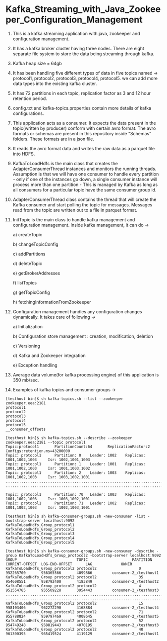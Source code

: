 # Kafka_Streaming_with_Java_Zookeeper_Configuration_Management

1. This is a kafka streaming application with java, zookeeper and configuration management. 

2. It has a kafka broker cluster having three nodes. There are eight separate file system to store the data being streaming through
   kafka.
   
3. Kafka heap size = 64gb

4. It has been handling five different types of data in five topics named -> protocol1, protocol2, protocol3, protocol4, protocol5. 
   we can add more data types into the existing kafka cluster.

5. It has 72 partitions in each topic, replication factor as 3 and 12 hour retention period.

6. config.txt and kafka-topics.properties contain more details of kafka configurations.

7. This application acts as a consumer. It expects the data present in the topic(written by producer) conform with certain avro format. 
   The avro formats or schemas are present in this repository inside "Schemas" folders. These formats are in a json file. 
   
8. It reads the avro format data and writes the raw data as a parquet file into HDFS.

9. KafkaToLoadHdfs is the main class that creates the AdapterConsumerThread instances and monitors the running threads. Assumption is
   that we will have one consumer to handle every partition - only if one of the instances go down, a single consumer instance will
   process more than one partition - This is managed by Kafka as long as all consumers for a particular topic have the same consumer
   group id.

10. AdapterConsumerThread class contains the thread that will create the Kafka consumer and start polling the topic for messages.
    Messages read from the topic are written out to a file in parquet format.
    
11. InitTopic is the main class to handle kafka management and configuration management. Inside kafka management, it can do ->
    
    a) createTopic
    
    b) changeTopicConfig
    
    c) addPartitions
    
    d) deleteTopic
    
    e) getBrokerAddresses
    
    f) listTopics
    
    g) getTopicConfig
    
    h) fetchingInformationFromZookeeper
    
    
12. Configuration management handles any configuration changes dynamically. It takes care of following ->

    a) Initialization 
    
    b) Configuration store management : creation, modification, deletion 
    
    c) Versioning
    
    d) Kafka and Zookeeper integration
    
    e) Exception handling


13. Average data volume(for kafka processing engine) of this application is 350 mb/sec.

14. Examples of kafka topics and consumer groups ->

```
[testhost bin]$ sh kafka-topics.sh --list --zookeeper zookeeper.eea:2181
protocol1
protocol2
protocol3
protocol4
protocol5
__consumer_offsets

[testhost bin]$ sh kafka-topics.sh --describe --zookeeper zookeeper.eea:2181 --topic protocol1
Topic:protocol1       PartitionCount:64       ReplicationFactor:2     Configs:retention.ms=43200000
Topic: protocol1      Partition: 0    Leader: 1002    Replicas: 1001,1002,1003     Isr: 1002,1001,1003
Topic: protocol1      Partition: 1    Leader: 1001    Replicas: 1001,1002,1003     Isr: 1001,1003,1002
Topic: protocol1      Partition: 2    Leader: 1003    Replicas: 1001,1002,1003     Isr: 1003,1002,1001
......................................................................................................
......................................................................................................

Topic: protocol1      Partition: 70   Leader: 1003    Replicas: 1001,1002,1003     Isr: 1003,1002,1001
Topic: protocol1      Partition: 71   Leader: 1002    Replicas: 1001,1002,1003     Isr: 1002,1003,1001

[testhost bin]$ sh kafka-consumer-groups.sh -new-consumer -list -bootstrap-server localhost:9092
KafkaToLoadHdfs_Group_protocol1
KafkaToLoadHdfs_Group_protocol2
KafkaToLoadHdfs_Group_protocol3
KafkaToLoadHdfs_Group_protocol4
KafkaToLoadHdfs_Group_protocol5

[testhost bin]$ sh kafka-consumer-groups.sh -new-consumer -describe -group KafkaToLoadHdfs_Group_protocol2 -bootstrap-server localhost:9092
GROUP                           TOPIC                    PARTITION  CURRENT-OFFSET  LOG-END-OFFSET      LAG             OWNER
KafkaToLoadHdfs_Group_protocol2 protocol2                   0          952265700       956365566       4099866         consumer-2_/testhost1
KafkaToLoadHdfs_Group_protocol2 protocol2                   35         954608551       958792400       4183849         consumer-2_/testhost2
KafkaToLoadHdfs_Group_protocol2 protocol2                   4          951554785       955509228       3954443         consumer-2_/testhost3
..................................................................................................................................................
..................................................................................................................................................
KafkaToLoadHdfs_Group_protocol2 protocol2                   15         958103406       962272290       4168884         consumer-2_/testhost4
KafkaToLoadHdfs_Group_protocol2 protocol2                   71         955788824       959797469       4008645         consumer-2_/testhost5
KafkaToLoadHdfs_Group_protocol2 protocol2                   52         954749248       958819443       4070195         consumer-2_/testhost3
KafkaToLoadHdfs_Group_protocol2 protocol2                   40         961300395       965419524       4119129         consumer-2_/testhost1

```


